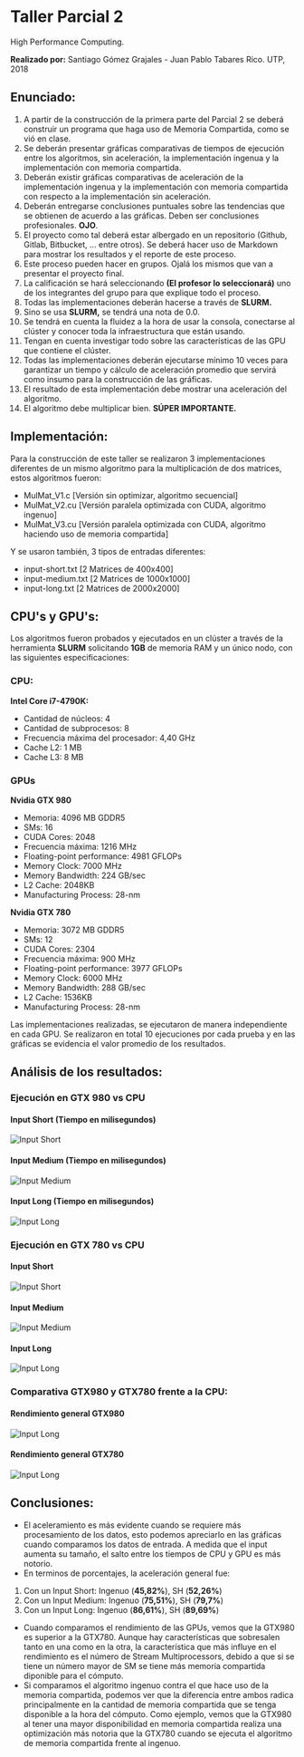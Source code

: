 # Taller Parcial 2
High Performance Computing. 

**Realizado por:** Santiago Gómez Grajales - Juan Pablo Tabares Rico. UTP, 2018

## Enunciado:

1. A partir de la construcción de la primera parte del Parcial 2 se deberá construir un programa que haga uso de Memoria Compartida, como se vió en clase.
2. Se deberán presentar gráficas comparativas de tiempos de ejecución entre los algoritmos, sin aceleración, la implementación ingenua y la implementación con memoria compartida.
3. Deberán existir gráficas comparativas de aceleración de la implementación ingenua y la implementación con memoria compartida con respecto a la implementación sin aceleración.
4. Deberán entregarse conclusiones puntuales sobre las tendencias que se obtienen de acuerdo a las gráficas. Deben ser conclusiones profesionales. **OJO**.
5. El proyecto como tal deberá estar albergado en un repositorio (Github, Gitlab, Bitbucket, ... entre otros). Se deberá hacer uso de Markdown para mostrar los resultados y el reporte de este proceso.
6. Este proceso pueden hacer en grupos. Ojalá los mismos que van a presentar el proyecto final.
7. La calificación se hará seleccionando **(El profesor lo seleccionará)** uno de los integrantes del grupo para que explique todo el proceso.
8. Todas las implementaciones deberán hacerse a través de **SLURM​.**
9. Sino se usa **SLURM​,** se tendrá una nota de 0.0.
10. Se tendrá en cuenta la fluidez a la hora de usar la consola, conectarse al clúster y conocer toda la infraestructura que están usando.
11. Tengan en cuenta investigar todo sobre las características de las GPU que contiene el clúster.
12. Todas las implementaciones deberán ejecutarse mínimo 10 veces para garantizar un tiempo y cálculo de aceleración promedio que servirá como insumo para la construcción de las gráficas.
13. El resultado de esta implementación debe mostrar una aceleración del algoritmo.
14. El algoritmo debe multiplicar bien. **SÚPER IMPORTANTE.**


## Implementación:

Para la construcción de este taller se realizaron 3 implementaciones diferentes de un mismo algoritmo para la multiplicación de dos matrices, estos algoritmos fueron:

- MulMat_V1.c [Versión sin optimizar, algoritmo secuencial]
- MulMat_V2.cu [Versión paralela optimizada con CUDA, algoritmo ingenuo]
- MulMat_V3.cu [Versión paralela optimizada con CUDA, algoritmo haciendo uso de memoria compartida]

Y se usaron también, 3 tipos de entradas diferentes:

- input-short.txt [2 Matrices de 400x400]
- input-medium.txt [2 Matrices de 1000x1000]
- input-long.txt [2 Matrices de 2000x2000]


## CPU's y GPU's:

Los algoritmos fueron probados y ejecutados en un clúster a través de la herramienta **SLURM** solicitando **1GB** de memoria RAM y un único nodo, con las siguientes especificaciones:

### CPU:

**Intel Core i7-4790K:**

- Cantidad de núcleos: 4
- Cantidad de subprocesos: 8
- Frecuencia máxima del procesador: 4,40 GHz
- Cache L2: 1 MB
- Cache L3: 8 MB

### GPUs

**Nvidia GTX 980**

- Memoria: 4096 MB GDDR5
- SMs: 16
- CUDA Cores: 2048
- Frecuencia máxima: 1216 MHz
- Floating-point performance: 4981 GFLOPs
- Memory Clock: 7000 MHz
- Memory Bandwidth: 224 GB/sec
- L2 Cache: 2048KB
- Manufacturing Process: 28-nm

**Nvidia GTX 780**

- Memoria: 3072 MB GDDR5
- SMs: 12
- CUDA Cores: 2304
- Frecuencia máxima: 900 MHz
- Floating-point performance: 3977 GFLOPs
- Memory Clock: 6000 MHz
- Memory Bandwidth: 288 GB/sec
- L2 Cache: 1536KB
- Manufacturing Process: 28-nm

Las implementaciones realizadas, se ejecutaron de manera independiente en cada GPU. Se realizaron en total 10 ejecuciones por cada prueba y en las gráficas se evidencia el valor promedio de los resultados.


## Análisis de los resultados:

### Ejecución en GTX 980 vs CPU
#### Input Short (Tiempo en milisegundos)
![Input Short](https://raw.githubusercontent.com/Magoratogha/HPC/master/CUDA/Taller%20Parcial%202/Files/980short.jpeg)
#### Input Medium (Tiempo en milisegundos)
![Input Medium](https://raw.githubusercontent.com/Magoratogha/HPC/master/CUDA/Taller%20Parcial%202/Files/980medium.jpeg)
#### Input Long (Tiempo en milisegundos)
![Input Long](https://raw.githubusercontent.com/Magoratogha/HPC/master/CUDA/Taller%20Parcial%202/Files/980long.jpeg)

### Ejecución en GTX 780 vs CPU
#### Input Short
![Input Short](https://raw.githubusercontent.com/Magoratogha/HPC/master/CUDA/Taller%20Parcial%202/Files/780short.jpeg)
#### Input Medium
![Input Medium](https://raw.githubusercontent.com/Magoratogha/HPC/master/CUDA/Taller%20Parcial%202/Files/780medium.jpeg)
#### Input Long
![Input Long](https://raw.githubusercontent.com/Magoratogha/HPC/master/CUDA/Taller%20Parcial%202/Files/780long.jpeg)

### Comparativa GTX980 y GTX780 frente a la CPU:
#### Rendimiento general GTX980
![Input Long](https://raw.githubusercontent.com/Magoratogha/HPC/master/CUDA/Taller%20Parcial%202/Files/980vsCPU.PNG)
#### Rendimiento general GTX780
![Input Long](https://raw.githubusercontent.com/Magoratogha/HPC/master/CUDA/Taller%20Parcial%202/Files/780vsCPU.PNG)


## Conclusiones:
- El aceleramiento es más evidente cuando se requiere más procesamiento de los datos, esto podemos apreciarlo en las gráficas cuando comparamos los datos de entrada. A medida que el input aumenta su tamaño, el salto entre los tiempos de CPU y GPU es más notorio.
- En terminos de porcentajes, la aceleración general fue:
1. Con un Input Short: Ingenuo (**45,82%**), SH (**52,26%**)
2. Con un Input Medium: Ingenuo (**75,51%**), SH (**79,7%**)
3. Con un Input Long: Ingenuo (**86,61%**), SH (**89,69%**)
- Cuando comparamos el rendimiento de las GPUs, vemos que la GTX980 es superior a la GTX780. Aunque hay características que sobresalen tanto en una como en la otra, la característica que más influye en el rendimiento es el número de Stream Multiprocessors, debido a que si se tiene un número mayor de SM se tiene más memoria compartida diponible para el cómputo.
- Si comparamos el algoritmo ingenuo contra el que hace uso de la memoria compartida, podemos ver que la diferencia entre ambos radica principalmente en la cantidad de memoria compartida que se tenga disponible a la hora del cómputo. Como ejemplo, vemos que la GTX980 al tener una mayor disponibilidad en memoria compartida realiza una optimización más notoria que la GTX780 cuando se ejecuta el algoritmo de memoria compartida frente al ingenuo.
